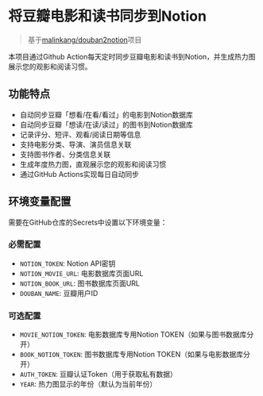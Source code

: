 # 将豆瓣电影和读书同步到Notion
> 基于[malinkang/douban2notion](https://github.com/malinkang/douban2notion)项目

本项目通过Github Action每天定时同步豆瓣电影和读书到Notion，并生成热力图展示您的观影和阅读习惯。


## 功能特点

- 自动同步豆瓣「想看/在看/看过」的电影到Notion数据库
- 自动同步豆瓣「想读/在读/读过」的图书到Notion数据库
- 记录评分、短评、观看/阅读日期等信息
- 支持电影分类、导演、演员信息关联
- 支持图书作者、分类信息关联
- 生成年度热力图，直观展示您的观影和阅读习惯
- 通过GitHub Actions实现每日自动同步

## 环境变量配置

需要在GitHub仓库的Secrets中设置以下环境变量：

### 必需配置
- `NOTION_TOKEN`: Notion API密钥
- `NOTION_MOVIE_URL`: 电影数据库页面URL
- `NOTION_BOOK_URL`: 图书数据库页面URL
- `DOUBAN_NAME`: 豆瓣用户ID

### 可选配置
- `MOVIE_NOTION_TOKEN`: 电影数据库专用Notion TOKEN（如果与图书数据库分开）
- `BOOK_NOTION_TOKEN`: 图书数据库专用Notion TOKEN（如果与电影数据库分开）
- `AUTH_TOKEN`: 豆瓣认证Token（用于获取私有数据）
- `YEAR`: 热力图显示的年份（默认为当前年份）


